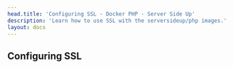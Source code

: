 ```yaml
---
head.title: 'Configuring SSL - Docker PHP - Server Side Up'
description: 'Learn how to use SSL with the serversideup/php images.'
layout: docs
---
```


## Configuring SSL
